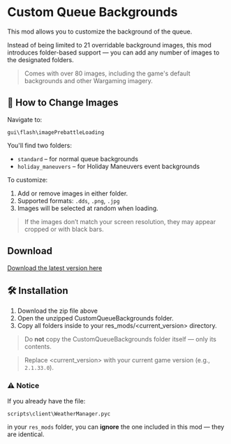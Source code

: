 # Custom Queue Backgrounds

This mod allows you to customize the background of the queue.

Instead of being limited to 21 overridable background images, this mod introduces folder-based support — you can add any number of images to the designated folders.

> Comes with over 80 images, including the game's default backgrounds and other Wargaming imagery.
## 🔧 How to Change Images
Navigate to: 

`gui\flash\imagePrebattleLoading`

You'll find two folders:
- `standard` – for normal queue backgrounds
- `holiday_maneuvers` – for Holiday Maneuvers event backgrounds

To customize:
1. Add or remove images in either folder.
2. Supported formats: `.dds`, `.png`, `.jpg`
3. Images will be selected at random when loading.

> If the images don’t match your screen resolution, they may appear cropped or with black bars.
## Download
[Download the latest version here](https://github.com/speedy373737/CustomQueueBackgrounds/releases/latest/download/CustomQueueBackgrounds.zip)

## 🛠️ Installation
1. Download the zip file above
2. Open the unzipped CustomQueueBackgrounds folder.
3. Copy all folders inside to your res_mods/\<current_version\> directory.
> Do **not** copy the CustomQueueBackgrounds folder itself — only its contents.

> Replace \<current_version\> with your current game version (e.g., `2.1.33.0`).
### ⚠️ Notice
If you already have the file:

`scripts\client\WeatherManager.pyc`

in your `res_mods` folder, you can **ignore** the one included in this mod — they are identical.
